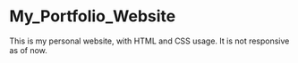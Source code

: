 # My_Portfolio_Website
This is my personal website, with HTML and CSS usage. It is not responsive as of now.
